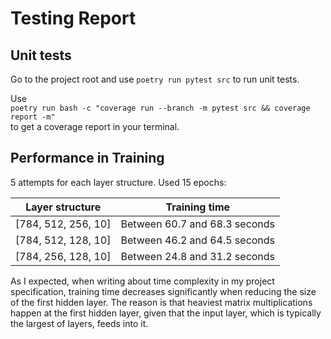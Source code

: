 # Testing Report

## Unit tests

Go to the project root and use `poetry run pytest src` to run unit tests.

Use   
`poetry run bash -c "coverage run --branch -m pytest src && coverage report -m"`   
to get a coverage report in your terminal.

## Performance in Training

5 attempts for each layer structure. Used 15 epochs:

| Layer structure     | Training time                 |
| ------------------- | ----------------------------- |
| [784, 512, 256, 10] | Between 60.7 and 68.3 seconds |
| [784, 512, 128, 10] | Between 46.2 and 64.5 seconds |
| [784, 256, 128, 10] | Between 24.8 and 31.2 seconds |

As I expected, when writing about time complexity in my project specification, training time decreases significantly when reducing the size of the first hidden layer. The reason is that heaviest matrix multiplications happen at the first hidden layer, given that the input layer, which is typically the largest of layers, feeds into it.
